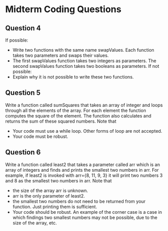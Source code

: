 # Midterm Coding Questions

## Question 4
If possible:
* Write two functions with the same name swapValues. Each function takes two parameters and swaps their values.
* The first swapValues function takes two integers as parameters. The second swapValues function takes two booleans as parameters.
If not possible:
* Explain why it is not possible to write these two functions.

## Question 5
Write a function called sumSquares that takes an array of integer and loops through all the elements of the array. For each element the function computes the square of the element. The function also calculates and returns the sum of these squared numbers.
Note that
* Your code must use a while loop. Other forms of loop are not accepted.
* Your code must be robust.

## Question 6
Write a function called least2 that takes a parameter called arr which is an array of integers and finds and prints the smallest two numbers in arr. 
For example, if least2 is invoked with arr={8, 11, 9, 3} it will print two numbers 3 and 8 as the smallest two numbers in arr.
Note that
* the size of the array arr is unknown.
* arr is the only parameter of least2.
* the smallest two numbers do not need to be returned from your function. Just printing them is sufficient.
* Your code should be robust. An example of the corner case is a case in which findings two smallest numbers may not be possible, due to the size of the array, etc.
